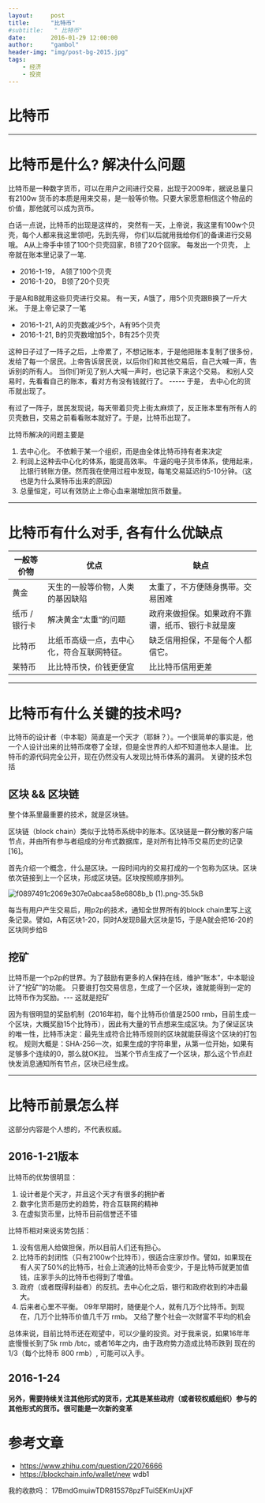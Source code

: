 ```yaml
---
layout:     post
title:      "比特币"
#subtitle:   " 比特币"
date:       2016-01-29 12:00:00
author:     "gambol"
header-img: "img/post-bg-2015.jpg"
tags:
    - 经济
    - 投资
---
```


# 比特币

---

# 比特币是什么? 解决什么问题
比特币是一种数字货币，可以在用户之间进行交易，出现于2009年，据说总量只有2100w 货币的本质是用来交易，是一般等价物。只要大家愿意相信这个物品的价值，那他就可以成为货币。

白话一点说，比特币的出现是这样的， 突然有一天，上帝说，我这里有100w个贝壳，每个人都来我这里领吧，先到先得， 你们以后就用我给你们的备课进行交易哦。 A从上帝手中领了100个贝壳回家，B领了20个回家。
每发出一个贝壳， 上帝就在账本里记录了一笔.

 - 2016-1-19， A领了100个贝壳
 - 2016-1-20， B领了20个贝壳
 
于是A和B就用这些贝壳进行交易。 有一天，A饿了，用5个贝壳跟B换了一斤大米。 于是上帝记录了一笔
 - 2016-1-21, A的贝壳数减少5个，A有95个贝壳
 - 2016-1-21, B的贝壳数增加5个，B有25个贝壳

这种日子过了一阵子之后，上帝累了，不想记账本，于是他把账本复制了很多份，发给了每一个居民。上帝告诉居民说，以后你们和其他交易后，自己大喊一声，告诉别的所有人。 当你们听见了别人大喊一声时，也记录下来这个交易。 和别人交易时，先看看自己的账本，看对方有没有钱就行了。  ----- 于是， 去中心化的货币就出现了。

有过了一阵子，居民发现说，每天带着贝壳上街太麻烦了，反正账本里有所有人的贝壳数目，交易之前看看账本就好了。于是，比特币出现了。

比特币解决的问题主要是
1. 去中心化。 不依赖于某一个组织，而是由全体比特币持有者来决定
2. 利润上这种去中心化的体系，能提高效率。 牛逼的电子货币体系，使用起来，比银行转账方便。然而我在使用过程中发现，每笔交易延迟约5-10分钟。（这也是为什么莱特币出来的原因）
3. 总量恒定，可以有效防止上帝心血来潮增加货币数量。
 
------

# 比特币有什么对手, 各有什么优缺点


|  一般等价物 | 优点 | 缺点 |
| ------ | ------  | ------- |
| 黄金 |  天生的一般等价物，人类的基因缺陷 | 太重了，不方便随身携带。交易困难 |
| 纸币 / 银行卡 | 解决黄金“太重“的问题 |  政府来做担保。如果政府不靠谱，纸币、银行卡就是废 |
| 比特币 |  比纸币高级一点，去中心化，符合互联网特征。 |  缺乏信用担保，不是每个人都信它。 |
| 莱特币 |  比比特币快，价钱更便宜  | 比比特币信用更差  |

------

# 比特币有什么关键的技术吗?

比特币的设计者（中本聪）简直是一个天才（耶稣？）。一个很简单的事实是，他一个人设计出来的比特币席卷了全球，但是全世界的人却不知道他本人是谁。 比特币的源代码完全公开，现在仍然没有人发现比特币体系的漏洞。 关键的技术包括

## 区块 && 区块链
整个体系里最重要的技术，就是区块链。

区块链（block chain）类似于比特币系统中的账本。区块链是一群分散的客户端节点，并由所有参与者组成的分布式数据库，是对所有比特币交易历史的记录[16]。

首先介绍一个概念，什么是区块。一段时间内的交易打成的一个包称为区块。区块依次链接到上一个区块，形成区块链。区块按照顺序排列。

![f0897491c2069e307e0abcaa58e6808b_b (1).png-35.5kB][1]

每当有用户产生交易后，用p2p的技术，通知全世界所有的block chain里写上这条记录。譬如，A有区块1-20，同时A发现B最大区块是15，于是A就会把16-20的区块同步给B

## 挖矿
比特币是一个p2p的世界。为了鼓励有更多的人保持在线，维护“账本”，中本聪设计了“挖矿”的功能。
只要谁打包交易信息，生成了一个区块，谁就能得到一定的比特币作为奖励。--- 这就是挖矿

因为有很明显的奖励机制（2016年初，每个比特币价值是2500 rmb，目前生成一个区块，大概奖励15个比特币），因此有大量的节点想来生成区块。为了保证区块的唯一性，比特币决定：最先生成符合比特币规则的区块就能获得这个区块的打包权。 规则大概是：SHA-256一次，如果生成的字符串里，从第一位开始，如果有足够多个连续的0，那么就OK拉。 当某个节点生成了一个区块，那么这个节点赶快发消息通知所有节点，区块已经生成。

----

# 比特币前景怎么样
这部分内容是个人想的，不代表权威。 
## 2016-1-21版本
比特币的优势很明显： 
1. 设计者是个天才，并且这个天才有很多的拥护者
2. 数字化货币是历史的趋势，符合互联网的精神
3. 在虚拟货币里，比特币目前信誉还不错

比特币相对来说劣势包括：
1. 没有信用人给做担保，所以目前人们还有担心。
2. 比特币的封闭性（只有2100w个比特币），很适合庄家炒作。譬如，如果现在有人买了50%的比特币，社会上流通的比特币会变少，于是比特币就更加值钱，庄家手头的比特币也得到了增值。
3. 政府（或者既得利益者）的反抗。去中心化之后，银行和政府收到的冲击最大。
4. 后来者心里不平衡。 09年早期时，随便是个人，就有几万个比特币。到现在，几万个比特币价值几千万 rmb。 又给了整个社会一次财富不平均的机会

总体来说，目前比特币还在观望中，可以少量的投资。对于我来说，如果16年年底慢慢长到了5k rmb /btc，或者16年之内，由于政府势力造成比特币跌到 现在的1/3（每个比特币 800 rmb）, 可能可以入手。

## 2016-1-24

**另外，需要持续关注其他形式的货币，尤其是某些政府（或者较权威组织）参与的其他形式的货币。很可能是一次新的变革**

# 参考文章
- https://www.zhihu.com/question/22076666
- https://blockchain.info/wallet/new wdb1

我的收款吗： 17BmdGmuiwTDR815S78pzFTuiSEKmUxjXF


  [1]: http://static.zybuluo.com/gambol/o0qu4y66hcbhsgkszjoobrnq/f0897491c2069e307e0abcaa58e6808b_b%20%281%29.png
